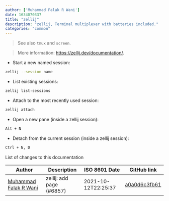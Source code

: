 ```yaml
---
author: ['Muhammad Falak R Wani']
date: 1634070337
title: "zellij"
description: "zellij, Terminal multiplexer with batteries included."
categories: "common"
---
```

> See also `tmux` and `screen`.

> More information: <https://zellij.dev/documentation/>.

- Start a new named session:

```bash
zellij --session name
```

- List existing sessions:

```bash
zellij list-sessions
```

- Attach to the most recently used session:

```bash
zellij attach
```

- Open a new pane (inside a zellij session):

```bash
Alt + N
```

- Detach from the current session (inside a zellij session):

```bash
Ctrl + N, D
```
List of changes to this documentation


Author | Description | ISO 8601 Date | GitHub link
------|-----|-----|-----
[Muhammad Falak R Wani](mailto:falakreyaz@gmail.com) | zellij: add page (#6857) | 2021-10-12T22:25:37 | [a0a0d6c3fb61](https://github.com/tldr-pages/tldr/commit/a0a0d6c3fb6111a728e8996ec49e0d3679b43aa3)

